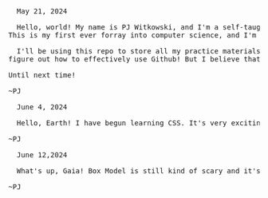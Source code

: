 <pre>  
  May 21, 2024
  
  Hello, world! My name is PJ Witkowski, and I'm a self-taught programmer currently learning HTML, CSS, and JavaScript.
This is my first ever forray into computer science, and I'm immensely grateful for the rich resources available to me- including Codecademy, FreeCodeCamp, and the thousands of tutorials on YouTube.

  I'll be using this repo to store all my practice materials and projects, and hopefully as time goes on I'll also
figure out how to effectively use Github! But I believe that the most important component of all endeavors is a strong foundation, and so the majority of my focus remains on HTML for the time being.

Until next time!

~PJ

  June 4, 2024

  Hello, Earth! I have begun learning CSS. It's very exciting to start to make websites that don't look terrible haha. Maybe it's just because I haven't learned any of the really complicated stuff, but programming is just kind of relaxing at the moment. It's problem solving but also after a few minutes of work you look up and there's something that wasn't there before. Creation. Magic!

~PJ

  June 12,2024

  What's up, Gaia! Box Model is still kind of scary and it's made me anxious to work on anything. The novelty of learning programming has worn off a bit, and now comes the vital and hard part of the learning process. Codifying (pun intended) this effort into routine! It's hard learning this all by myself with no physical peers or teachers, but I can do hard things. I am unstoppable!

~PJ
</pre>
